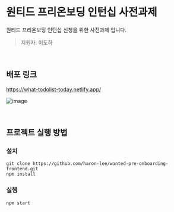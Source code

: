 # 원티드 프리온보딩 인턴십 사전과제

원티드 프리온보딩 인턴십 신청을 위한 사전과제 입니다.

> 지원자: 이도하

<br>

## 배포 링크

https://what-todolist-today.netlify.app/

![image](https://github.com/haron-lee/wanted-pre-onboarding-frontend/assets/88657261/92a4ace1-260e-4c47-88d8-9f96de649cfc)

<br>

## 프로젝트 실행 방법

### 설치

```
git clone https://github.com/haron-lee/wanted-pre-onboarding-frontend.git
npm install
```

### 실행

```
npm start
```
